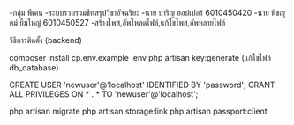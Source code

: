 -กลุ่ม พีเคน
-ระบบรวบรวมชีทสรุปวิชาอัจฉริยะ
-นาย ปาริญ ฮอปเปอร์ 6010450420
-นาย พิชญุตม์ ยิ้มใหญ่ 6010450527
-สร้างโพส,อัพโหลดไฟล์,แก้ไขโพส,อัพหลายไฟล์

วิธีการติดตั้ง (backend)

composer install
cp.env.example .env
php artisan key:generate
(แก้ไขไฟล์ db_database)

CREATE USER 'newuser'@'localhost' IDENTIFIED BY 'password';
GRANT ALL PRIVILEGES ON * . * TO 'newuser'@'localhost';

php artisan migrate
php artisan storage:link
php artisan passport:client

